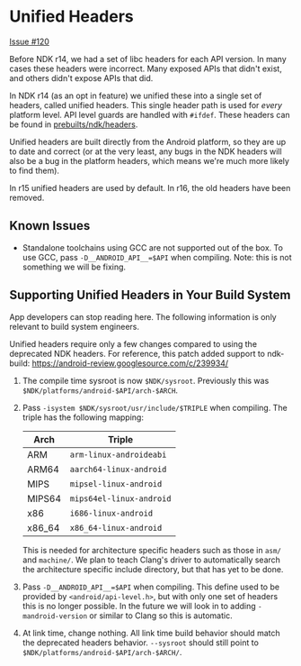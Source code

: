 Unified Headers
===============

[Issue #120](https://github.com/android-ndk/ndk/issues/120)

Before NDK r14, we had a set of libc headers for each API version. In many cases
these headers were incorrect. Many exposed APIs that didn't exist, and others
didn't expose APIs that did.

In NDK r14 (as an opt in feature) we unified these into a single set of headers,
called unified headers. This single header path is used for *every* platform
level. API level guards are handled with `#ifdef`. These headers can be found in
[prebuilts/ndk/headers].

Unified headers are built directly from the Android platform, so they are up to
date and correct (or at the very least, any bugs in the NDK headers will also be
a bug in the platform headers, which means we're much more likely to find them).

In r15 unified headers are used by default. In r16, the old headers have been
removed.

[prebuilts/ndk/headers]: https://android.googlesource.com/platform/prebuilts/ndk/+/dev/platform/sysroot/usr/include


Known Issues
------------

 * Standalone toolchains using GCC are not supported out of the box. To use GCC,
   pass `-D__ANDROID_API__=$API` when compiling. Note: this is not something we
   will be fixing.


Supporting Unified Headers in Your Build System
-----------------------------------------------

App developers can stop reading here. The following information is only
relevant to build system engineers.

Unified headers require only a few changes compared to using the deprecated NDK
headers. For reference, this patch added support to ndk-build:
https://android-review.googlesource.com/c/239934/

1. The compile time sysroot is now `$NDK/sysroot`. Previously this was
   `$NDK/platforms/android-$API/arch-$ARCH`.

2. Pass `-isystem $NDK/sysroot/usr/include/$TRIPLE` when compiling. The triple
   has the following mapping:

   Arch    | Triple
   --------|-------------------------
   ARM     | `arm-linux-androideabi`
   ARM64   | `aarch64-linux-android`
   MIPS    | `mipsel-linux-android`
   MIPS64  | `mips64el-linux-android`
   x86     | `i686-linux-android`
   x86\_64 | `x86_64-linux-android`

   This is needed for architecture specific headers such as those in `asm/` and
   `machine/`. We plan to teach Clang's driver to automatically search the
   architecture specific include directory, but that has yet to be done.

3. Pass `-D__ANDROID_API__=$API` when compiling. This define used to be provided
   by `<android/api-level.h>`, but with only one set of headers this is no
   longer possible. In the future we will look in to adding `-mandroid-version`
   or similar to Clang so this is automatic.

4. At link time, change nothing. All link time build behavior should match the
   deprecated headers behavior. `--sysroot` should still point to
   `$NDK/platforms/android-$API/arch-$ARCH/`.
